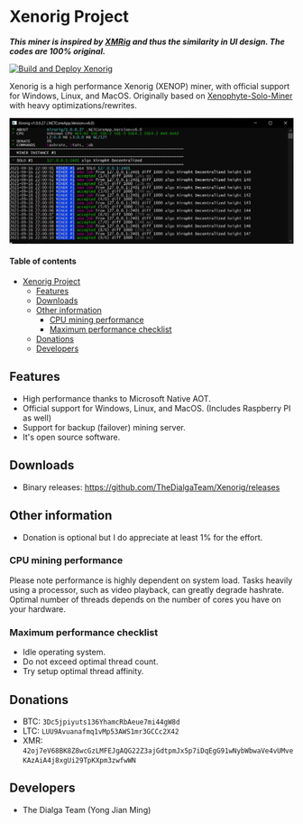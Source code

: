 # Xenorig Project
***This miner is inspired by [XMRig](https://github.com/xmrig/xmrig) and thus the similarity in UI design. The codes are 100% original.***

[![Build and Deploy Xenorig](https://github.com/TheDialgaTeam/Xenorig/actions/workflows/build_xenorig.yml/badge.svg)](https://github.com/TheDialgaTeam/Xenorig/actions/workflows/build_xenorig.yml)

Xenorig is a high performance Xenorig (XENOP) miner, with official support for Windows, Linux, and MacOS. Originally based on [Xenophyte-Solo-Miner](https://github.com/Xenophyte-coin/Xenophyte-Solo-Miner) with heavy optimizations/rewrites.

![Console_Image](https://raw.githubusercontent.com/TheDialgaTeam/Xenorig/xenorig_future/Screenshot.png)

#### Table of contents
- [Xenorig Project](#xenorig-project)
  - [Features](#features)
  - [Downloads](#downloads)
  - [Other information](#other-information)
    - [CPU mining performance](#cpu-mining-performance)
    - [Maximum performance checklist](#maximum-performance-checklist)
  - [Donations](#donations)
  - [Developers](#developers)

## Features
- High performance thanks to Microsoft Native AOT.
- Official support for Windows, Linux, and MacOS. (Includes Raspberry PI as well)
- Support for backup (failover) mining server.
- It's open source software.

## Downloads
- Binary releases: https://github.com/TheDialgaTeam/Xenorig/releases

## Other information
- Donation is optional but I do appreciate at least 1% for the effort.

### CPU mining performance
Please note performance is highly dependent on system load. Tasks heavily using a processor, such as video playback, can greatly degrade hashrate. Optimal number of threads depends on the number of cores you have on your hardware.

### Maximum performance checklist
- Idle operating system.
- Do not exceed optimal thread count.
- Try setup optimal thread affinity. 

## Donations
- BTC: `3Dc5jpiyuts136YhamcRbAeue7mi44gW8d`
- LTC: `LUU9Avuanafmq1vMp53AWS1mr3GCCc2X42`
- XMR: `42oj7eV68BK8Z8wcGzLMFEJgAQG22Z3ajGdtpmJx5p7iDqEgG91wNybWbwaVe4vUMveKAzAiA4j8xgUi29TpKXpm3zwfwWN`

## Developers
- The Dialga Team (Yong Jian Ming)
